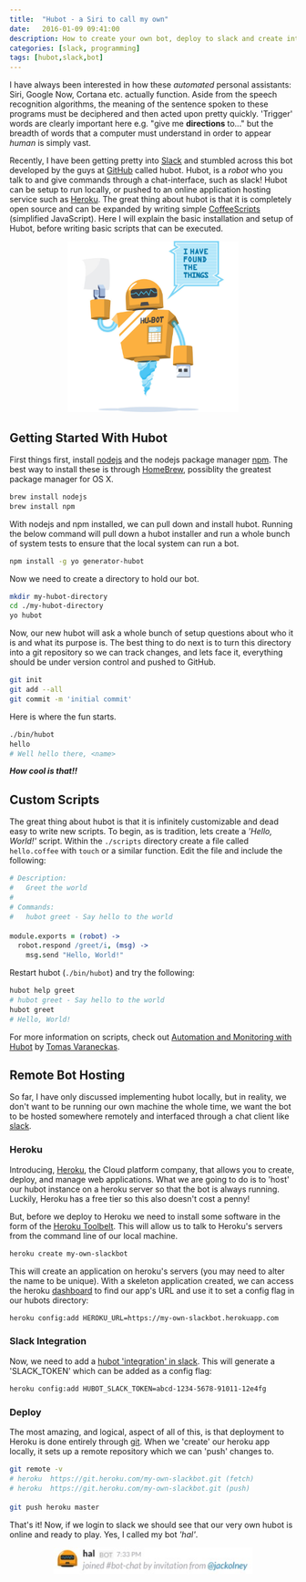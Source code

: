 ```yaml
---
title:  "Hubot - a Siri to call my own"
date:   2016-01-09 09:41:00
description: How to create your own bot, deploy to slack and create interactions
categories: [slack, programming]
tags: [hubot,slack,bot]
---
```


I have always been interested in how these _automated_ personal assistants: Siri, Google Now, Cortana etc. actually function. Aside from the speech recognition algorithms, the meaning of the sentence spoken to these programs must be deciphered and then acted upon pretty quickly. 'Trigger' words are clearly important here e.g. "give me __directions__ to..." but the breadth of words that a computer must understand in order to appear _human_ is simply vast.

Recently, I have been getting pretty into [Slack](https://slack.com/) and stumbled across this bot developed by the guys at [GitHub](https://github.com/) called hubot. Hubot, is a _robot_ who you talk to and give commands through a chat-interface, such as slack! Hubot can be setup to run locally, or pushed to an online application hosting service such as [Heroku](https://dashboard.heroku.com/). The great thing about hubot is that it is completely open source and can be expanded by writing simple [CoffeeScripts](http://coffeescript.org/) (simplified JavaScript). Here I will explain the basic installation and setup of Hubot, before writing basic scripts that can be executed.

<center><img src="../../images/hubot/hubot.jpg" alt="hubot" style="width: 300px;"/></center>

## Getting Started With Hubot

First things first, install [nodejs](https://nodejs.org/en/) and the nodejs package manager [npm](https://www.npmjs.com/). The best way to install these is through [HomeBrew](http://brew.sh/), possiblity the greatest package manager for OS X.

```bash
brew install nodejs
brew install npm
```

With nodejs and npm installed, we can pull down and install hubot. Running the below command will pull down a hubot installer and run a whole bunch of system tests to ensure that the local system can run a bot.

```bash
npm install -g yo generator-hubot
```

Now we need to create a directory to hold our bot.

```bash
mkdir my-hubot-directory
cd ./my-hubot-directory
yo hubot
```

Now, our new hubot will ask a whole bunch of setup questions about who it is and what its purpose is. The best thing to do next is to turn this directory into a git repository so we can track changes, and lets face it, everything should be under version control and pushed to GitHub.

```bash
git init
git add --all
git commit -m 'initial commit'
```

Here is where the fun starts.

```bash
./bin/hubot
hello
# Well hello there, <name>
```

___How cool is that!!___

## Custom Scripts

The great thing about hubot is that it is infinitely customizable and dead easy to write new scripts. To begin, as is tradition, lets create a _'Hello, World!'_ script. Within the `./scripts` directory create a file called `hello.coffee` with `touch` or a similar function. Edit the file and include the following:

```CoffeeScript
# Description:
#   Greet the world
#
# Commands:
#   hubot greet - Say hello to the world

module.exports = (robot) ->
  robot.respond /greet/i, (msg) ->
    msg.send "Hello, World!"
```

Restart hubot (`./bin/hubot`) and try the following:

```bash
hubot help greet
# hubot greet - Say hello to the world
hubot greet
# Hello, World!
```

For more information on scripts, check out [Automation and Monitoring with Hubot](https://leanpub.com/automation-and-monitoring-with-hubot/) by [Tomas Varaneckas](https://github.com/spajus).

## Remote Bot Hosting

So far, I have only discussed implementing hubot locally, but in reality, we don't want to be running our own machine the whole time, we want the bot to be hosted somewhere remotely and interfaced through a chat client like [slack](https://slack.com/).

### Heroku

Introducing, [Heroku](https://heroku.com/), the Cloud platform company, that allows you to create, deploy, and manage web applications. What we are going to do is to 'host' our hubot instance on a heroku server so that the bot is always running. Luckily, Heroku has a free tier so this also doesn't cost a penny!

But, before we deploy to Heroku we need to install some software in the form of the [Heroku Toolbelt](https://toolbelt.heroku.com/). This will allow us to talk to Heroku's servers from the command line of our local machine.

```bash
heroku create my-own-slackbot
```

This will create an application on heroku's servers (you may need to alter the name to be unique). With a skeleton application created, we can access the heroku [dashboard](https://dashboard.heroku.com/) to find our app's URL and use it to set a config flag in our hubots directory:

```bash
heroku config:add HEROKU_URL=https://my-own-slackbot.herokuapp.com
```

### Slack Integration

Now, we need to add a [hubot 'integration' in slack](http://my.slack.com/services/new/hubot). This will generate a 'SLACK_TOKEN' which can be added as a config flag:

```bash
heroku config:add HUBOT_SLACK_TOKEN=abcd-1234-5678-91011-12e4fg
```

### Deploy

The most amazing, and logical, aspect of all of this, is that deployment to Heroku is done entirely through [git](https://git-scm.com/). When we 'create' our heroku app locally, it sets up a remote repository which we can 'push' changes to.

```bash
git remote -v
# heroku  https://git.heroku.com/my-own-slackbot.git (fetch)
# heroku  https://git.heroku.com/my-own-slackbot.git (push)

git push heroku master
```

That's it! Now, if we login to slack we should see that our very own hubot is online and ready to play. Yes, I called my bot _'hal'_.

<center><img src="../../images/hubot/hal.jpg" alt="hal" style="width: 350px;"/></center>
